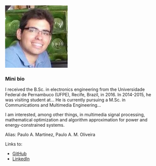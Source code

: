 ![Personal photo](photo.png)

### Mini bio

I received the B.Sc. in electronics engineering from the Universidade Federal de Pernambuco (UFPE), Recife, Brazil, in 2016. In 2014-2015, he was visiting student at... He is currently pursuing a M.Sc. in Communications and Multimedia Engineering...

I am interested, among other things, in multimedia signal processing, mathematical optimization and algorithm approximation for power and energy-constrained systems.

Alias: Paulo A. Martinez, Paulo A. M. Oliveira

Links to:
- [GitHub](https://github.com/pacm93)
- [LinkedIn](http://www.linkedin.com/in/paulo-martinez/)
